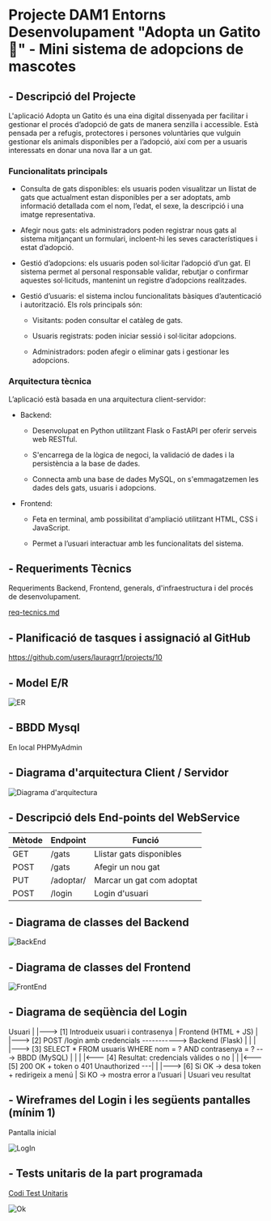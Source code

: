 # Projecte DAM1 Entorns Desenvolupament "Adopta un Gatito 🐾" - Mini sistema de adopcions de mascotes

## - Descripció del Projecte

L'aplicació Adopta un Gatito és una eina digital dissenyada per facilitar i gestionar el procés d’adopció de gats de manera senzilla i accessible. Està pensada per a refugis, protectores i persones voluntàries que vulguin gestionar els animals disponibles per a l’adopció, així com per a usuaris interessats en donar una nova llar a un gat.

### Funcionalitats principals
 - Consulta de gats disponibles: els usuaris poden visualitzar un llistat de gats que actualment estan disponibles per a ser adoptats, amb informació detallada com el nom, l’edat, el sexe, la descripció i una imatge representativa.

 - Afegir nous gats: els administradors poden registrar nous gats al sistema mitjançant un formulari, incloent-hi les seves característiques i estat d’adopció.

 - Gestió d’adopcions: els usuaris poden sol·licitar l’adopció d’un gat. El sistema permet al personal responsable validar, rebutjar o confirmar aquestes sol·licituds, mantenint un registre d’adopcions realitzades.

 - Gestió d’usuaris: el sistema inclou funcionalitats bàsiques d’autenticació i autorització. Els rols principals són:

    - Visitants: poden consultar el catàleg de gats.

    - Usuaris registrats: poden iniciar sessió i sol·licitar adopcions.

    - Administradors: poden afegir o eliminar gats i gestionar les adopcions.

### Arquitectura tècnica
L’aplicació està basada en una arquitectura client-servidor:

 - Backend:

    - Desenvolupat en Python utilitzant Flask o FastAPI per oferir serveis web RESTful.

    - S'encarrega de la lògica de negoci, la validació de dades i la persistència a la base de dades.

    - Connecta amb una base de dades MySQL, on s'emmagatzemen les dades dels gats, usuaris i adopcions.

- Frontend:

    - Feta en terminal, amb possibilitat d'ampliació utilitzant HTML, CSS i JavaScript.

    - Permet a l’usuari interactuar amb les funcionalitats del sistema.

## - Requeriments Tècnics

Requeriments Backend, Frontend, generals, d'infraestructura i del procés de desenvolupament.

[req-tecnics.md](req-tecnics.md)

## - Planificació de tasques i assignació al GitHub 

https://github.com/users/lauragrr1/projects/10 

## - Model E/R

![ER](entitat_relacio.png)

## - BBDD Mysql

En local PHPMyAdmin

## - Diagrama d'arquitectura Client / Servidor

![Diagrama d'arquitectura](diagramaArquitectura.png)

## - Descripció dels End-points del WebService

| Mètode  |	Endpoint  |	Funció  |
| -------- | -------- | -------- | 
| GET  |	/gats  |	Llistar gats disponibles |
| POST |	/gats	| Afegir un nou gat |
| PUT	| /adoptar/<id>	 |Marcar un gat com adoptat |
| POST	 | /login	 |Login d'usuari |

## - Diagrama de classes del Backend

![BackEnd](backEnd.png)

## - Diagrama de classes del Frontend

![FrontEnd](frontEnd.PNG)

## - Diagrama de seqüència del Login
Usuari
  |
  |---> [1] Introdueix usuari i contrasenya
  |
Frontend (HTML + JS)
  |
  |---> [2] POST /login amb credencials -----------> Backend (Flask)
  |                                                |
  |                                                |---> [3] SELECT * FROM usuaris WHERE nom = ? AND contrasenya = ? ---> BBDD (MySQL)
  |                                                |
  |                                                |<--- [4] Resultat: credencials vàlides o no
  |                                                |
  |<--- [5] 200 OK + token  o  401 Unauthorized ---|
  |
  |---> [6] Si OK → desa token + redirigeix a menú
  |       Si KO → mostra error a l’usuari
  |
Usuari veu resultat


## - Wireframes del Login i les següents pantalles (mínim 1)

Pantalla inicial

![LogIn](<login (1).png>)


## - Tests unitaris de la part programada

[Codi Test Unitaris](App/test_app.py)

![Ok](testuni.png)
